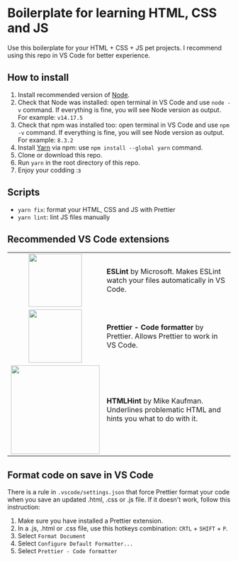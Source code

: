 # Boilerplate for learning HTML, CSS and JS

Use this boilerplate for your HTML + CSS + JS pet projects. I recommend using this repo in VS Code for better experience.

## How to install

1. Install recommended version of [Node](https://nodejs.org/).
2. Check that Node was installed: open terminal in VS Code and use `node -v` command. If everything is fine, you will see Node version as output. For example: `v14.17.5`
3. Check that npm was installed too: open terminal in VS Code and use `npm -v` command. If everything is fine, you will see Node version as output. For example: `8.3.2`
4. Install [Yarn](https://classic.yarnpkg.com/lang/en/docs/install/#windows-stable) via npm: use `npm install --global yarn` command.
5. Clone or download this repo.
6. Run `yarn` in the root directory of this repo.
7. Enjoy your codding :з

## Scripts

-   `yarn fix`: format your HTML, CSS and JS with Prettier
-   `yarn lint`: lint JS files manually

## Recommended VS Code extensions

<table>
    <tbody>
        <tr>
            <td style="text-align: center" align="center">
                <img style="width: 120px" src="https://dbaeumer.gallerycdn.vsassets.io/extensions/dbaeumer/vscode-eslint/2.2.3/1642067257652/Microsoft.VisualStudio.Services.Icons.Default">
            </td>
            <td>
                <b>ESLint</b> by Microsoft. Makes ESLint watch your files automatically in VS Code.
            </td>
        </tr>
        <tr>
            <td style="text-align: center" align="center">
                <img style="width: 120px" src="https://esbenp.gallerycdn.vsassets.io/extensions/esbenp/prettier-vscode/9.5.0/1648513363698/Microsoft.VisualStudio.Services.Icons.Default">
            </td>
            <td>
                <b>Prettier - Code formatter</b> by Prettier. Allows Prettier to work in VS Code.
            </td>
        </tr>
        <tr>
            <td style="text-align: center">
                <img style="width: 200px" src="https://mkaufman.gallerycdn.vsassets.io/extensions/mkaufman/htmlhint/0.10.0/1601775133813/Microsoft.VisualStudio.Services.Icons.Default">
            </td>
            <td>
                <b>HTMLHint</b> by Mike Kaufman. Underlines problematic HTML and hints you what to do with it. 
            </td>
        </tr>
    </tbody>
</table>

## Format code on save in VS Code

There is a rule in `.vscode/settings.json` that force Prettier format your code when you save an updated .html, .css or .js file. If it doesn't work, follow this instruction:

1. Make sure you have installed a Prettier extension.
2. In a .js, .html or .css file, use this hotkeys combination: `CRTL` + `SHIFT` + `P`.
3. Select `Format Document`
4. Select `Configure Default Formatter...`
5. Select `Prettier - Code formatter`
